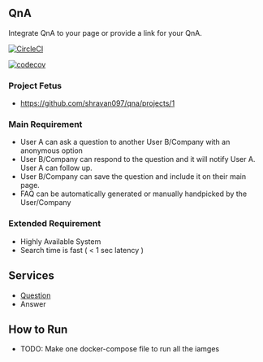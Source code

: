 

## QnA

Integrate QnA to your page or provide a link for your QnA. 

[![CircleCI](https://circleci.com/gh/shravan097/qna.svg?style=svg&circle-token=da4bc58f32a2b4fd239d346b0f8293ae0f827323)](https://app.circleci.com/pipelines/github/shravan097/qna)

[![codecov](https://codecov.io/gh/shravan097/qna/branch/master/graph/badge.svg?token=M255K2WEIG)](https://codecov.io/gh/shravan097/qna)

### Project Fetus
- https://github.com/shravan097/qna/projects/1


### Main Requirement

- User A can ask a question to another User B/Company  with an anonymous option
-  User B/Company can respond to the question and it will notify User A. User A can follow up.
-  User B/Company can save the question and include it on their main page.
- FAQ can be automatically generated or manually handpicked by the User/Company

### Extended Requirement

- Highly Available System
- Search time is fast ( < 1 sec latency )


## Services

- [Question](question/README.md)
- Answer

## How to Run

- TODO: Make one docker-compose file to run all the iamges
